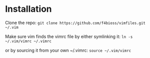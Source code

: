 Installation
============

Clone the repo:
`git clone https://github.com/f4bioss/vimfiles.git ~/.vim`


Make sure vim finds the vimrc file by either symlinking it:
`ln -s ~/.vim/vimrc ~/.vimrc`

or by sourcing it from  your own ~/.vimrc:
`source ~/.vim/vimrc`
